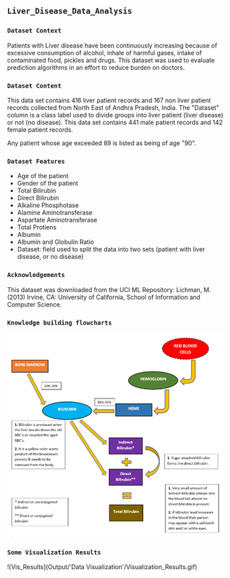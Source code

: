 ## **``Liver_Disease_Data_Analysis``**

### **``Dataset Context``**
Patients with Liver disease have been continuously increasing because of excessive consumption of alcohol, inhale of harmful gases, intake of contaminated food, pickles and drugs. This dataset was used to evaluate prediction algorithms in an effort to reduce burden on doctors.

### **``Dataset Content``**
This data set contains 416 liver patient records and 167 non liver patient records collected from North East of Andhra Pradesh, India. The "Dataset" column is a class label used to divide groups into liver patient (liver disease) or not (no disease). This data set contains 441 male patient records and 142 female patient records.

Any patient whose age exceeded 89 is listed as being of age "90".

### **``Dataset Features``**
- Age of the patient
- Gender of the patient
- Total Bilirubin
- Direct Bilirubin
- Alkaline Phosphotase
- Alamine Aminotransferase
- Aspartate Aminotransferase
- Total Protiens
- Albumin
- Albumin and Globulin Ratio
- Dataset: field used to split the data into two sets (patient with liver disease, or no disease)

### **``Acknowledgements``**
This dataset was downloaded from the UCI ML Repository:
Lichman, M. (2013) Irvine, CA: University of California, School of Information and Computer Science.

### **``Knowledge building flowcharts``**
![Flow_Diag](Knowledge_Doc/Flow_Diagram.PNG)

### **``Some Visualization Results``**
![Vis_Results](Output/'Data Visualization'/Visualization_Results.gif)
